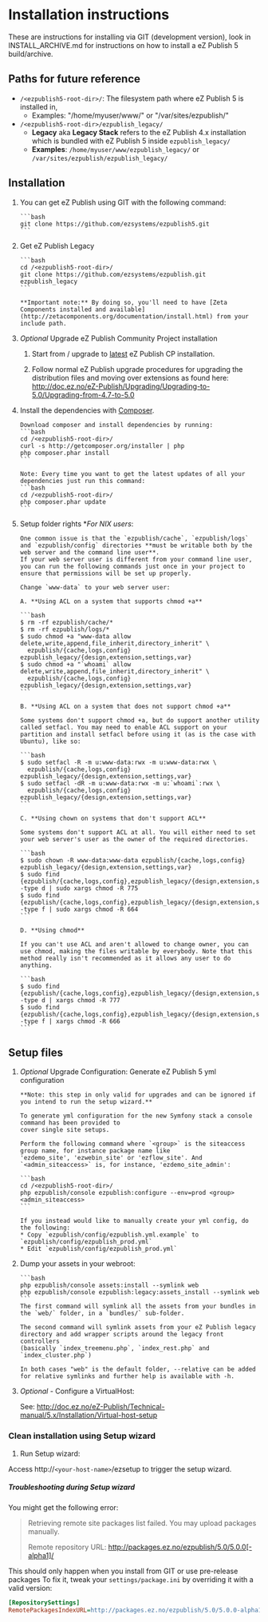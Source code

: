 # Installation instructions

  These are instructions for installing via GIT (development version), look in INSTALL_ARCHIVE.md for instructions on how to install a eZ Publish 5 build/archive.

## Paths for future reference
  * `/<ezpublish5-root-dir>/`: The filesystem path where eZ Publish 5 is installed in,
    * Examples: "/home/myuser/www/" or "/var/sites/ezpublish/"
  * `/<ezpublish5-root-dir>/ezpublish_legacy/`
    * **Legacy** aka **Legacy Stack** refers to the eZ Publish 4.x installation which is bundled with eZ Publish 5 inside `ezpublish_legacy/`
    * **Examples**: `/home/myuser/www/ezpublish_legacy/` or `/var/sites/ezpublish/ezpublish_legacy/`

## Installation

1. You can get eZ Publish using GIT with the following command:

       ```bash
       git clone https://github.com/ezsystems/ezpublish5.git
       ```

2. Get eZ Publish Legacy

       ```bash
       cd /<ezpublish5-root-dir>/
       git clone https://github.com/ezsystems/ezpublish.git ezpublish_legacy
       ```

       **Important note:** By doing so, you'll need to have [Zeta Components installed and available](http://zetacomponents.org/documentation/install.html) from your include path.

3. *Optional* Upgrade eZ Publish Community Project installation
    1. Start from / upgrade to [latest](http://share.ez.no/downloads/downloads) eZ Publish CP installation.

    2. Follow normal eZ Publish upgrade procedures for upgrading the distribution files and moving over extensions as found here:
       http://doc.ez.no/eZ-Publish/Upgrading/Upgrading-to-5.0/Upgrading-from-4.7-to-5.0

4. Install the dependencies with [Composer](http://getcomposer.org).

       Download composer and install dependencies by running:
       ```bash
       cd /<ezpublish5-root-dir>/
       curl -s http://getcomposer.org/installer | php
       php composer.phar install
       ```

       Note: Every time you want to get the latest updates of all your dependencies just run this command:
       ```bash
       cd /<ezpublish5-root-dir>/
       php composer.phar update
       ```

5. Setup folder rights **For *NIX users**:

       One common issue is that the `ezpublish/cache`, `ezpublish/logs` and `ezpublish/config` directories **must be writable both by the web server and the command line user**.
       If your web server user is different from your command line user, you can run the following commands just once in your project to ensure that permissions will be set up properly.

       Change `www-data` to your web server user:

       A. **Using ACL on a system that supports chmod +a**

       ```bash
       $ rm -rf ezpublish/cache/*
       $ rm -rf ezpublish/logs/*
       $ sudo chmod +a "www-data allow delete,write,append,file_inherit,directory_inherit" \
         ezpublish/{cache,logs,config} ezpublish_legacy/{design,extension,settings,var}
       $ sudo chmod +a "`whoami` allow delete,write,append,file_inherit,directory_inherit" \
         ezpublish/{cache,logs,config} ezpublish_legacy/{design,extension,settings,var}
       ```

       B. **Using ACL on a system that does not support chmod +a**

       Some systems don't support chmod +a, but do support another utility called setfacl. You may need to enable ACL support on your partition and install setfacl before using it (as is the case with Ubuntu), like so:

       ```bash
       $ sudo setfacl -R -m u:www-data:rwx -m u:www-data:rwx \
         ezpublish/{cache,logs,config} ezpublish_legacy/{design,extension,settings,var}
       $ sudo setfacl -dR -m u:www-data:rwx -m u:`whoami`:rwx \
         ezpublish/{cache,logs,config} ezpublish_legacy/{design,extension,settings,var}
       ```

       C. **Using chown on systems that don't support ACL**

       Some systems don't support ACL at all. You will either need to set your web server's user as the owner of the required directories.

       ```bash
       $ sudo chown -R www-data:www-data ezpublish/{cache,logs,config} ezpublish_legacy/{design,extension,settings,var}
       $ sudo find {ezpublish/{cache,logs,config},ezpublish_legacy/{design,extension,settings,var}} -type d | sudo xargs chmod -R 775
       $ sudo find {ezpublish/{cache,logs,config},ezpublish_legacy/{design,extension,settings,var}} -type f | sudo xargs chmod -R 664
       ```

       D. **Using chmod**

       If you can't use ACL and aren't allowed to change owner, you can use chmod, making the files writable by everybody. Note that this method really isn't recommended as it allows any user to do anything.

       ```bash
       $ sudo find {ezpublish/{cache,logs,config},ezpublish_legacy/{design,extension,settings,var}} -type d | xargs chmod -R 777
       $ sudo find {ezpublish/{cache,logs,config},ezpublish_legacy/{design,extension,settings,var}} -type f | xargs chmod -R 666
       ```

## Setup files
1. *Optional* Upgrade Configuration: Generate eZ Publish 5 yml configuration

       **Note: this step in only valid for upgrades and can be ignored if you intend to run the setup wizard.**

       To generate yml configuration for the new Symfony stack a console command has been provided to
       cover single site setups.

       Perform the following command where `<group>` is the siteaccess group name, for instance package name like
       'ezdemo_site', 'ezwebin_site' or 'ezflow_site'. And `<admin_siteaccess>` is, for instance, 'ezdemo_site_admin':

       ```bash
       cd /<ezpublish5-root-dir>/
       php ezpublish/console ezpublish:configure --env=prod <group> <admin_siteaccess>
       ```

       If you instead would like to manually create your yml config, do the following:
       * Copy `ezpublish/config/ezpublish.yml.example` to `ezpublish/config/ezpublish_prod.yml`
       * Edit `ezpublish/config/ezpublish_prod.yml`


2. Dump your assets in your webroot:

       ```bash
       php ezpublish/console assets:install --symlink web
       php ezpublish/console ezpublish:legacy:assets_install --symlink web
       ```
       The first command will symlink all the assets from your bundles in the `web/` folder, in a `bundles/` sub-folder.

       The second command will symlink assets from your eZ Publish legacy directory and add wrapper scripts around the legacy front controllers
       (basically `index_treemenu.php`, `index_rest.php` and `index_cluster.php`)

       In both cases "web" is the default folder, --relative can be added for relative symlinks and further help is available with -h.

3. *Optional* - Configure a VirtualHost:

    See: http://doc.ez.no/eZ-Publish/Technical-manual/5.x/Installation/Virtual-host-setup


### Clean installation using Setup wizard
1. Run Setup wizard:

  Access http://`<your-host-name>`/ezsetup to trigger the setup wizard.

##### Troubleshooting during Setup wizard

  You might get the following error:
  > Retrieving remote site packages list failed. You may upload packages manually.
  >
  > Remote repository URL: http://packages.ez.no/ezpublish/5.0/5.0.0[-alpha1]/

  This should only happen when you install from GIT or use pre-release packages
  To fix it, tweak your `settings/package.ini` by overriding it with a valid version:

  ```ini
  [RepositorySettings]
  RemotePackagesIndexURL=http://packages.ez.no/ezpublish/5.0/5.0.0-alpha1
  ```

